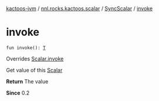 [kactoos-jvm](../../index.md) / [nnl.rocks.kactoos.scalar](../index.md) / [SyncScalar](index.md) / [invoke](./invoke.md)

# invoke

`fun invoke(): `[`T`](index.md#T)

Overrides [Scalar.invoke](../../nnl.rocks.kactoos/-scalar/invoke.md)

Get value of this [Scalar](../../nnl.rocks.kactoos/-scalar/index.md)

**Return**
The value

**Since**
0.2

